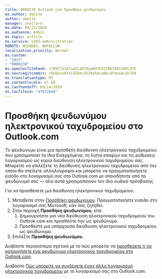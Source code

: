 ```yaml
---
title: 9000238 Outlook.com Προσθήκη ψευδωνύμου
ms.author: daeite
author: daeite
manager: joallard
ms.date: 04/21/2020
ms.audience: Admin
ms.topic: article
ms.service: o365-administration
ROBOTS: NOINDEX, NOFOLLOW
localization_priority: Normal
ms.custom:
- "1821"
- "9000238"
ms.openlocfilehash: 178917a3d7aa5110fdaab9fb5210b3585180c37b
ms.sourcegitcommit: c6692ce0fa1358ec3529e59ca0ecdfdea4cdc759
ms.translationtype: MT
ms.contentlocale: el-GR
ms.lasthandoff: 09/14/2020
ms.locfileid: "47672848"
---
```

# <a name="add-an-email-alias-in-outlookcom"></a>Προσθήκη ψευδωνύμου ηλεκτρονικού ταχυδρομείου στο Outlook.com

Το ψευδώνυμο είναι μια πρόσθετη διεύθυνση ηλεκτρονικού ταχυδρομείου που χρησιμοποιεί τα ίδια Εισερχόμενα, τη λίστα επαφών και τις ρυθμίσεις λογαριασμού ως κύρια διεύθυνση ηλεκτρονικού ταχυδρομείου σας. Μπορείτε να επιλέξετε τη διεύθυνση ηλεκτρονικού ταχυδρομείου από την οποία θα στείλετε αλληλογραφία και μπορείτε να πραγματοποιήσετε είσοδο στο λογαριασμό σας στο Outlook.com με οποιοδήποτε από τα ψευδώνυμά σας — όλα αυτά χρησιμοποιούν τον ίδιο κωδικό πρόσβασης.

Για να προσθέσετε μια διεύθυνση ηλεκτρονικού ταχυδρομείου:

1. Μεταβείτε στην [Προσθήκη ψευδωνύμου](https://go.microsoft.com/fwlink/p/?linkid=864833). Πραγματοποιήστε είσοδο στο λογαριασμό σας Microsoft, εάν σας ζητηθεί.
2. Στην περιοχή **Προσθήκη ψευδωνύμου**, είτε:
    1. Δημιουργήστε μια νέα διεύθυνση ηλεκτρονικού ταχυδρομείου του Outlook.com και προσθέστε την ως ψευδώνυμο.
    2. Προσθέστε μια υπάρχουσα διεύθυνση ηλεκτρονικού ταχυδρομείου ως ψευδώνυμο.
3. Επιλέξτε **Προσθήκη ψευδωνύμου**.

Διαβάστε περισσότερα σχετικά με το πώς μπορείτε να [προσθέσετε ή να καταργήσετε ένα ψευδώνυμο ηλεκτρονικού ταχυδρομείου στο Outlook.com](https://support.office.com/article/459b1989-356d-40fa-a689-8f285b13f1f2?wt.mc_id=Office_Outlook_com_Alchemy).  

Διαβάστε [Πώς μπορείτε να συνδέσετε έναν άλλο λογαριασμό ηλεκτρονικού ταχυδρομείου](https://support.office.com/article/c5224df4-5885-4e79-91ba-523aa743f0ba?wt.mc_id=Office_Outlook_com_Alchemy) με το λογαριασμό σας στο Outlook.com.